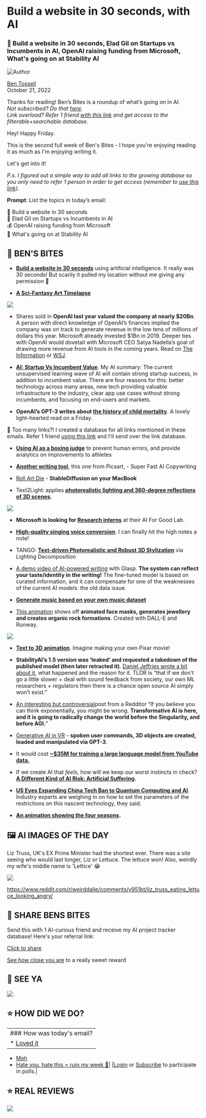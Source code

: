 # Build a website in 30 seconds, with AI

### 🧰 Build a website in 30 seconds, Elad Gil on Startups vs Incumbents in AI, OpenAI raising funding from Microsoft, What's going on at Stability AI

![Author](https://media.beehiiv.com/cdn-cgi/image/fit=scale-down,format=auto,onerror=redirect,quality=80/uploads/user/profile_picture/fc858b4d-39e3-4be1-abf4-2b55504e21a2/thumb_uJ4UYake_400x400.jpg)

[Ben Tossell](https://www.twitter.com/bentossell)\
October 21, 2022

Thanks for reading! Ben’s Bites is a roundup of what’s going on in AI.\
*Not subscribed? Do that [here](https://magic.beehiiv.com/v1/447f6e60-e36a-4642-b6f8-46beb19045ec?email={{email}}\&utm_source=top-of-email).\
Link overload? Refer 1 friend [with this link](https://www.bensbites.co/subscribe?ref=PLACEHOLDER) and get access to the filterable+searchable database.*

Hey! Happy Friday.

This is the second full week of Ben's Bites - I hope you're enjoying reading it as much as I'm enjoying writing it.

Let's get into it!

*P.s. I figured out a simple way to add all links to the growing database so you only need to refer 1 person in order to get access (remember to [use this link](https://www.bensbites.co/subscribe?ref=PLACEHOLDER)).*

**Prompt**: List the topics in today’s email:

🧰 Build a website in 30 seconds\
🥊 Elad Gil on Startups vs Incumbents in AI\
💰 OpenAI raising funding from Microsoft\
🤔 What's going on at Stability AI

## **🫦 BEN'S BITES**

- **[Build a website in 30 seconds](https://durable.co/ai-website-builder)** using artificial intelligence. It really was 30 seconds! But scarily it pulled my location without me giving any permission 🤔

- **[A Sci-Fantasy Art Timelapse](https://youtube.com/watch?v=FzEjMvUhAkA)**

![](https://media.beehiiv.com/cdn-cgi/image/fit=scale-down,format=auto,onerror=redirect,quality=80/uploads/asset/file/a51420e4-19e1-4bce-aa00-f3daa62bba1a/ezgif.com-gif-maker__6_.gif)

- Shares sold in **OpenAI last year valued the company at nearly $20Bn**. A person with direct knowledge of OpenAI’s finances implied the company was on track to generate revenue in the low tens of millions of dollars this year. Microsoft already invested $1Bn in 2019. Deeper ties with OpenAI would dovetail with Microsoft CEO Satya Nadella’s goal of drawing more revenue from AI tools in the coming years. Read on [The Information](https://www.theinformation.com/articles/openai-valued-at-nearly-20-billion-in-advanced-talks-with-microsoft-for-more-funding) or [WSJ](https://www.wsj.com/articles/microsoft-in-advanced-talks-to-increase-investment-in-openai-11666299548?st=el689zlz9fougmq).

- **[AI: Startup Vs Incumbent Value](http://blog.eladgil.com/2022/10/ai-startup-vs-incumbent-value.html)**. My AI summary: The current unsupervised learning wave of AI will contain strong startup success, in addition to incumbent value. There are four reasons for this: better technology across many areas, new tech providing valuable infrastructure to the industry, clear app use cases without strong incumbents, and focusing on end-users and markets.

- **OpenAI’s GPT-3 writes about [the history of child mortality](https://www.tonymmorley.com/new-blog-4/open-ais-gpt3-writes-about-the-history-of-global-living-standards)**. A lovely light-hearted read on a Friday.

👋 Too many links?! I created a database for all links mentioned in these emails. Refer 1 friend [using this link](https://www.bensbites.co/subscribe?ref=PLACEHOLDER) and I'll send over the link database.

- **[Using AI as a boxing judge](https://superinnovators.com/2022/10/ai-boxing-judge/)** to prevent human errors, and provide analytics on improvements to athletes

- [**Another writing tool**](https://tools.picsart.com/text/ai-writer/), this one from Picsart, - Super Fast AI Copywriting

- [Roll Art Die](https://www.roll-art-die.com/) - **StableDiffusion on your MacBook**

- Text2Light: applies **[photorealistic lighting and 360-degree reflections of 3D scenes](https://frozenburning.github.io/projects/text2light/).**

![](https://media.beehiiv.com/cdn-cgi/image/fit=scale-down,format=auto,onerror=redirect,quality=80/uploads/asset/file/3907ad43-8906-40bc-b2f8-f63b69b1569e/ezgif.com-gif-maker__5_.gif)

- **Microsoft is looking for [Research interns](https://careers.microsoft.com/us/en/job/1482647/Research-Intern-AI-for-Good-Lab%E2%80%A6)** at their AI For Good Lab.

- **[High-quality singing voice conversion](https://arxiv.org/abs/2210.11096)**. I can finally hit the high notes a note!

- TANGO: [**Text-driven Photorealistic and Robust 3D Stylization**](https://cyw-3d.github.io/tango/) via Lighting Decomposition

- [A demo video of AI-powered writing](https://twitter.com/kazuki_sf_/status/1583217722057334784) with Glasp. **The system can reflect your taste/identity in the writing!** The fine-tuned model is based on curated information, and it can compensate for one of the weaknesses of the current AI models: the old data issue.

- **[Generate music based on your own music dataset](https://twitter.com/marco_ppasini/status/1583160997942276096)**

- [This animation](https://twitter.com/paultrillo/status/1583114762035961858) shows off **animated face masks, generates jewellery and creates organic rock formations**. Created with DALL-E and Runway.

![](https://media.beehiiv.com/cdn-cgi/image/fit=scale-down,format=auto,onerror=redirect,quality=80/uploads/asset/file/77d9f8a9-b298-4f07-a5d1-031cd61c1a28/ezgif.com-gif-maker__8_.gif)

- **[Text to 3D animation](https://twitter.com/virtualbeings1/status/1583169934057943040)**. Imagine making your own Pixar movie!

- **StabilityAI’s 1.5 version was ‘leaked’ and requested a takedown of the published model (then later retracted it)**. [Daniel Jeffries wrote a bit about it](https://danieljeffries.substack.com/p/why-the-future-of-open-source-ai), what happened and the reason for it. TLDR is “that if we don't go a little slower + deal with sound feedback from society, our own ML researchers + regulators then there is a chance open source AI simply won't exist.”

- [An interesting but controversial](https://www.reddit.com/r/singularity/comments/y98hxs/if_you_believe_you_can_think_exponentially_you/)post from a Redditor “If you believe you can think exponentially, you might be wrong. **Transformative AI is here, and it is going to radically change the world before the Singularity, and before AGI.**”

- [Generative AI in VR](https://twitter.com/jasminezroberts/status/1583143311732142082) - **spoken user commands, 3D objects are created, loaded and manipulated via GPT-3**.

- It would cost **[~$35M for training a large language model from YouTube data.](https://www.reddit.com/r/singularity/comments/y92cl1/a_youtube_large_language_model_for_a_scant_35/)**

- If we create AI that *feels*, how will we keep our worst instincts in check? **[A Different Kind of AI Risk: Artificial Suffering](https://superbowl.substack.com/p/a-different-kind-of-ai-risk-artificial).**

- **[US Eyes Expanding China Tech Ban to Quantum Computing and AI](https://www.bloomberg.com/news/articles/2022-10-20/us-eyes-expanding-china-tech-ban-to-quantum-computing-and-ai)**. Industry experts are weighing in on how to set the parameters of the restrictions on this nascent technology, they said.

- **[An animation showing the four seasons](https://www.reddit.com/r/StableDiffusion/comments/y93hmn/four_seasons_animation_using_sd_film_davinci/).**

## **🖼 AI IMAGES OF THE DAY**

Liz Truss, UK's EX Prime Minister had the shortest ever. There was a site seeing who would last longer, Liz or Lettuce. The lettuce won! Also, weirdly my wife's middle name is 'Lettice' 😂

![](https://media.beehiiv.com/cdn-cgi/image/fit=scale-down,format=auto,onerror=redirect,quality=80/uploads/asset/file/0b31bab1-0e97-4b9f-94a6-38fdf01ec0ae/utvfzfwg10v91.png)

<https://www.reddit.com/r/weirddalle/comments/y951bt/liz_truss_eating_lettuce_looking_angry/>

## **🤗 SHARE BENS BITES**

Send this with 1 AI-curious friend and receive my AI project tracker database! Here's your referral link:

[Click to share](https://www.bensbites.co/subscribe?ref=PLACEHOLDER)

[See how close you are](https://www.bensbites.co/subscribe/PLACEHOLDER/referrals) to a really sweet reward

## **👋 SEE YA**

![](https://media.beehiiv.com/cdn-cgi/image/fit=scale-down,format=auto,onerror=redirect,quality=80/uploads/asset/file/716fb188-867d-4073-8a0a-411db0072dd9/Screenshot_2022-10-21_at_08.51.51.png)

## **⭐️ HOW DID WE DO?**

||
|:---|
|### How was today's email?|
|\* [Loved it](https://www.bensbites.co/login)

- [Meh](https://www.bensbites.co/login)
- [Hate you, hate this = ruin my week 🥹](https://www.bensbites.co/login)|
  |[Login](https://www.bensbites.co/login) or [Subscribe](https://www.bensbites.co/subscribe) to participate in polls.|

## **⭐️ REAL** REVIEWS

![](https://media.beehiiv.com/cdn-cgi/image/fit=scale-down,format=auto,onerror=redirect,quality=80/uploads/asset/file/52d98705-b72e-4386-94c0-a015d7611fc8/Screenshot_2022-10-12_at_20.46.07.png)
